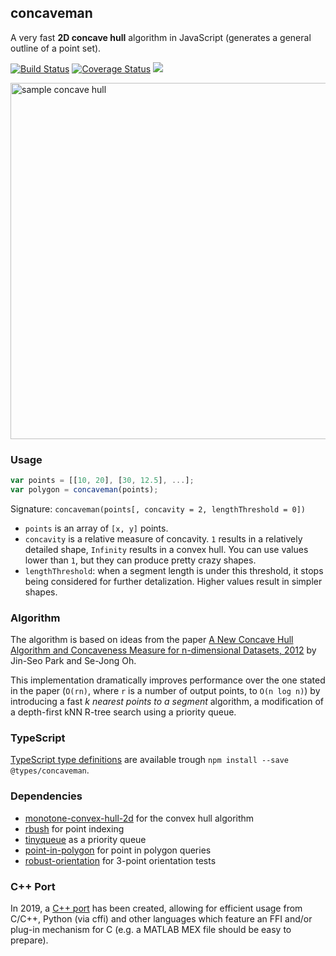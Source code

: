 ## concaveman

A very fast **2D concave hull** algorithm in JavaScript (generates a general outline of a point set).

[![Build Status](https://travis-ci.org/mapbox/concaveman.svg?branch=master)](https://travis-ci.org/mapbox/concaveman)
[![Coverage Status](https://coveralls.io/repos/github/mapbox/concaveman/badge.svg?branch=master)](https://coveralls.io/github/mapbox/concaveman?branch=master)
[![](https://img.shields.io/badge/simply-awesome-brightgreen.svg)](https://github.com/mourner/projects)

<img width="570" alt="sample concave hull" src="https://cloud.githubusercontent.com/assets/25395/12975726/ada2ad10-d0c6-11e5-96c8-6e42c995e0e2.png">

### Usage

```js
var points = [[10, 20], [30, 12.5], ...];
var polygon = concaveman(points);
```

Signature: `concaveman(points[, concavity = 2, lengthThreshold = 0])`

- `points` is an array of `[x, y]` points.
- `concavity` is a relative measure of concavity. `1` results in a relatively detailed shape, `Infinity` results in a convex hull.
You can use values lower than `1`, but they can produce pretty crazy shapes.
- `lengthThreshold`: when a segment length is under this threshold, it stops being considered for further detalization.
Higher values result in simpler shapes.

### Algorithm

The algorithm is based on ideas from the paper [A New Concave Hull Algorithm and Concaveness Measure
for n-dimensional Datasets, 2012](http://www.iis.sinica.edu.tw/page/jise/2012/201205_10.pdf)
by Jin-Seo Park and Se-Jong Oh.

This implementation dramatically improves performance over the one stated in the paper
(`O(rn)`, where `r` is a number of output points, to `O(n log n)`)
by introducing a fast _k nearest points to a segment_ algorithm,
a modification of a depth-first kNN R-tree search using a priority queue.

### TypeScript

[TypeScript type definitions](https://github.com/DefinitelyTyped/DefinitelyTyped/tree/master/types/concaveman)
are available trough `npm install --save @types/concaveman`.

### Dependencies

- [monotone-convex-hull-2d](https://github.com/mikolalysenko/monotone-convex-hull-2d) for the convex hull algorithm
- [rbush](https://github.com/mourner/rbush) for point indexing
- [tinyqueue](https://github.com/mourner/tinyqueue) as a priority queue
- [point-in-polygon](https://github.com/substack/point-in-polygon) for point in polygon queries
- [robust-orientation](https://github.com/mikolalysenko/robust-orientation) for 3-point orientation tests

### C++ Port

In 2019, a [C++ port](https://github.com/sadaszewski/concaveman-cpp) has been created, allowing for efficient usage from C/C++, Python (via cffi) and other languages which feature an FFI and/or plug-in mechanism for C (e.g. a MATLAB MEX file should be easy to prepare).
